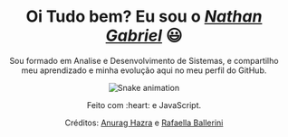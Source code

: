 <div>
  <h1 align="center">Oi Tudo bem? Eu sou o <a href="https://www.linkedin.com/in/nathangabriel27/"><i>Nathan Gabriel</i></a> 😃️</h1>
  <p align="center">Sou formado em Analise e Desenvolvimento de Sistemas, e compartilho meu aprendizado e minha evolução aqui no meu perfil do GitHub.
   
</div>

<div align="center">
  
  ![Snake animation](https://github.com/danielbped/danielbped/blob/output/github-contribution-grid-snake.svg)
  
</div>

<div align="center">
  <p>Feito com :heart: e JavaScript.</p>
  <p>Créditos: <a href="https://github.com/anuraghazra/github-readme-stats">Anurag Hazra</a> e <a href="https://github.com/rafaballerini">Rafaella Ballerini</a></p>
</div>
